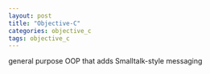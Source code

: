 ```yaml
---
layout: post
title: "Objective-C"
categories: objective_c
tags: objective_c
---
```


general purpose OOP that adds Smalltalk-style messaging 


